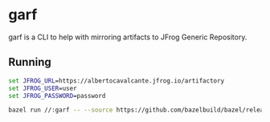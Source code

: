 # garf

garf is a CLI to help with mirroring artifacts to JFrog Generic Repository.

## Running

```bat
set JFROG_URL=https://albertocavalcante.jfrog.io/artifactory
set JFROG_USER=user
set JFROG_PASSWORD=password
```

```sh
bazel run //:garf -- --source https://github.com/bazelbuild/bazel/releases/download/7.2.1/bazel_nojdk-7.2.1-windows-x86_64.exe --destination sandbox-generic-local
```
